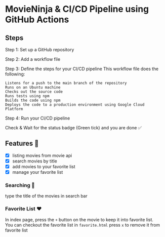 # MovieNinja & CI/CD Pipeline using GitHub Actions



## Steps

Step 1: Set up a GitHub repository

Step 2: Add a workflow file

Step 3: Define the steps for your CI/CD pipeline
    This workflow file does the following:

    Listens for a push to the main branch of the repository
    Runs on an Ubuntu machine
    Checks out the source code
    Runs tests using npm
    Builds the code using npm
    Deploys the code to a production environment using Google Cloud Platform

Step 4: Run your CI/CD pipeline

Check & Wait for the status badge (Green tick) and you are done  ✅


## Features	:briefcase:
- [x] listing movies from movie api
- [x] search movies by title
- [x] add movies to your favorite list
- [x] manage your favorite list

### Searching :mag_right:
type the title of the movies in search bar
### Favorite List	:heart:
In index page, press the `+` button on the movie to keep it into favorite list.
You can checkout the favorite list in `favorite.html`
press `x` to remove it from favorite list

